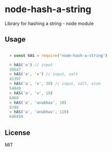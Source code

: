 # node-hash-a-string

Library for hashing a string - node module

## Usage

```javascript

  > const hAS = require('node-hash-a-string')

  > hAS('a') // input
  39547
  > hAS('a', 'v') // input, salt
  41397
  > hAS('a', 'v', 30) // input, salt, size
  54849
  > hAS('a', 'v', 10)
  6469
  > hAS('a', 'anubhav', 10)
  5799
  > hAS('a', 'anubhav', 110)
  646459

```

## License

MIT
